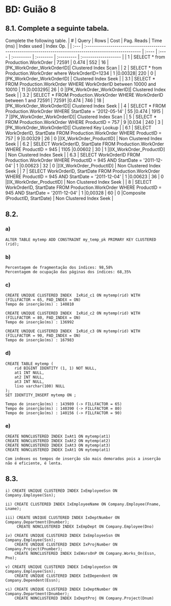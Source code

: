 # BD: Guião 8


## ​8.1. Complete a seguinte tabela.
Complete the following table.
| #    | Query                                                                                                      | Rows  | Cost  | Pag. Reads | Time (ms) | Index used | Index Op.            |
| :--- | :--------------------------------------------------------------------------------------------------------- | :---- | :---- | :--------- | :-------- | :--------- | :------------------- |
| 1    | SELECT * from Production.WorkOrder                                                                         | 72591 | 0.474 | 552        | 16        |[PK_WorkOrder_WorkOrderID]| Clustered Index Scan |
| 2    | SELECT * from Production.WorkOrder where WorkOrderID=1234                                                  | 1     |0.00328| 220        | 0         |[PK_WorkOrder_WorkOrderID] | Clustered Index Seek |
| 3.1  | SELECT * FROM Production.WorkOrder WHERE WorkOrderID between 10000 and 10010                               | 11    |0.003295|  26       | 0         |[PK_WorkOrder_WorkOrderID]| Clustered Index Seek |
| 3.2  | SELECT * FROM Production.WorkOrder WHERE WorkOrderID between 1 and 72591                                   | 72591 |0.474   |  746      | 18        |[PK_WorkOrder_WorkOrderID]| Clustered Index Seek |
| 4    | SELECT * FROM Production.WorkOrder WHERE StartDate = '2012-05-14'                                          | 55    |0.474   |  1915     | 7         |[PK_WorkOrder_WorkOrderID]| Clustered Index Scan |
| 5    | SELECT * FROM Production.WorkOrder WHERE ProductID = 757                                                   | 9     |0.034   |  240      | 3         |[PK_WorkOrder_WorkOrderID]| Clustered Key Lookup |
| 6.1  | SELECT WorkOrderID, StartDate FROM Production.WorkOrder WHERE ProductID = 757                              | 9     |0.00329 | 26        | 0         |[IX_WorkOrder_ProductID]  | Non Clustered Index Seek |
| 6.2  | SELECT WorkOrderID, StartDate FROM Production.WorkOrder WHERE ProductID = 945                              | 1105  |0.00602 | 30        | 1         |[IX_WorkOrder_ProductID]  | Non Clustered Index Seek |
| 6.3  | SELECT WorkOrderID FROM Production.WorkOrder WHERE ProductID = 945 AND StartDate = '2011-12-04'            | 1     |0.00623 | 32        | 0         |[IX_WorkOrder_ProductID]  | Non Clustered Index Seek |
| 7    | SELECT WorkOrderID, StartDate FROM Production.WorkOrder WHERE ProductID = 945 AND StartDate = '2011-12-04' | 1     |0.00623 | 36        | 0         |[IX_WorkOrder_ProductID]  | Non Clustered Index Seek |
| 8    | SELECT WorkOrderID, StartDate FROM Production.WorkOrder WHERE ProductID = 945 AND StartDate = '2011-12-04' | 1     |0,00328 | 60        | 0         |Composite (ProductID, StartDate)  | Non Clustered Index Seek |


## ​8.2.

### a)

```
ALTER TABLE mytemp ADD CONSTRAINT my_temp_pk PRIMARY KEY CLUSTERED (rid);
```

### b)

```
Percentagem de fragmentação dos índices: 98,58%
Percentagem de ocupação das páginas dos índices: 68,35%
```

### c)

```
CREATE UNIQUE CLUSTERED INDEX  IxRid_c1 ON mytemp(rid) WITH (FILLFACTOR = 65, PAD_INDEX = ON)
Tempo de inserção(ms) : 140810

CREATE UNIQUE CLUSTERED INDEX  IxRid_c2 ON mytemp(rid) WITH (FILLFACTOR = 80, PAD_INDEX = ON)
Tempo de inserção(ms) : 136992

CREATE UNIQUE CLUSTERED INDEX  IxRid_c3 ON mytemp(rid) WITH (FILLFACTOR = 90, PAD_INDEX = ON)
Tempo de inserção(ms) : 167983
```

### d)

```
CREATE TABLE mytemp (
    rid BIGINT IDENTITY (1, 1) NOT NULL,
    at1 INT NULL,
    at2 INT NULL,
    at3 INT NULL,
    lixo varchar(100) NULL
);
SET IDENTITY_INSERT mytemp ON ;

Tempo de inserção(ms) : 143989 (-> FILLFACTOR = 65)
Tempo de inserção(ms) : 140390 (-> FILLFACTOR = 80)
Tempo de inserção(ms) : 140156 (-> FILLFACTOR = 90)
```

### e)

```
CREATE NONCLUSTERED INDEX IxAt1 ON mytemp(at1)
CREATE NONCLUSTERED INDEX IxAt2 ON mytemp(at2)
CREATE NONCLUSTERED INDEX IxAt3 ON mytemp(at3)
CREATE NONCLUSTERED INDEX IxAt1 ON mytemp(at1)

Com indexes os tempos de inserção são mais demorados pois a inserção não é eficiente, é lenta.
```

## ​8.3.

```
i) CREATE UNIQUE CLUSTERED INDEX IxEmployeeSsn ON Company.Employee(Ssn);

ii) CREATE CLUSTERED INDEX IxEmployeeName ON Company.Employee(Fname, Lname);

iii) CREATE UNIQUE CLUSTERED INDEX IxDeptNumber ON Company.Department(Dnumber);
	 CREATE NONCLUSTERED INDEX IxEmpDept ON Company.Employee(Dno)

iv) CREATE UNIQUE CLUSTERED INDEX IxEmployeeSsn ON Company.Employee(Ssn);
	CREATE UNIQUE CLUSTERED INDEX IxProjNumber ON Company.Project(Pnumber);
	CREATE NONCLUSTERED INDEX IxEWorsOnP ON Company.Works_On(Essn, Pno);

v) CREATE UNIQUE CLUSTERED INDEX IxEmployeeSsn ON Company.Employee(Ssn);
	CREATE UNIQUE CLUSTERED INDEX IxEDependent ON Company.Dependent(Essn);

vi) CREATE UNIQUE CLUSTERED INDEX IxDeptNumber ON Company.Department(Dnumber);
	CREATE NONCLUSTERED INDEX IxDeptProj ON Company.Project(Dnum)
```